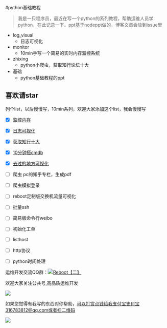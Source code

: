 #python基础教程

> 我是一只程序员，最近在写一个python的系列教程，帮助运维人员学python，在此记录一下。ppt基于nodeppt做的，博客文章会放到issue里

* log_visual
    - 日志可视化
* monitor
    - 10min手写一个简易的实时内存监控系统
* zhixing
    - python小爬虫，获取知行论坛十大
* 基础
    - python基础教程的ppt

## 喜欢请star

列个list，以后慢慢写，10min系列，欢迎大家添加这个list，我会慢慢写

- [x] [监控内存](https://github.com/shengxinjing/my_blog/issues/1) 
- [x] [日志可视化](https://github.com/shengxinjing/my_blog/issues/2)
- [x] [获取知行十大](https://github.com/shengxinjing/my_blog/issues/5)
- [x] [10分钟搭cmdb](http://shengxinjing.cn/woniu-cmdb/)
- [x] [去过的地方可视化](http://shengxinjing.cn/footprint/)
- [ ] 爬虫 pc的知乎专栏，生成pdf
- [ ] 爬虫模拟登录
- [ ] reboot定制版交换机流量可视化
- [ ] 批量ssh
- [ ] 简易版命令行weibo
- [ ] 初始化工单
- [ ] listhost
- [ ] http协议
- [ ] python时间处理


<p>运维开发交流QQ群：<a target="_blank" href="http://shang.qq.com/wpa/qunwpa?idkey=f03fd72ed353ccfc801d393529aed84e2a663334caba7af88aa2a29620636549"><img border="0" src="http://pub.idqqimg.com/wpa/images/group.png" alt="Reboot【二】" title="Reboot【二】"></a></p>
欢迎大家关注公共号,高品质运维开发

![](http://7xjoq9.com1.z0.glb.clouddn.com/erweima.jpg)


如果您觉得有我写的东西对你帮助，可以打赏点钱给我支付宝支付宝316783812@qq.com或者扫二维码

![](http://7xjoq9.com1.z0.glb.clouddn.com/zhifubao.png)